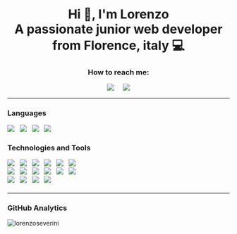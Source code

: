 <div align=center>
    <h1 style="border-bottom: none; margin-bottom:0;">Hi 🤠, I'm Lorenzo
      <br>A passionate junior web developer from Florence, italy 💻
  </h1>
    <h3>How to reach me:</h3>
    <a href="https://www.linkedin.com/in/lorenzoseverini"><img src="https://img.shields.io/badge/-LinkedIn-0077B5?logo=LinkedIn&logoColor=white&style=for-the-badge"/></a>&nbsp;&nbsp;&nbsp;&nbsp;
    <a href="mailto:lorenzo.seve98@gmail.com"><img src="https://img.shields.io/badge/-Gmail-EA4335?logo=Gmail&logoColor=white&style=for-the-badge"/></a>
</div>

<hr>

<div style="margin-bottom: 20px">
    <h3>Languages</h3>
    <img src="https://img.shields.io/badge/-HTML5-E34F26?logo=html5&logoColor=white&style=for-the-badge"/>&nbsp;&nbsp;
    <img src="https://img.shields.io/badge/-CSS-1572B6?logo=css3&logoColor=white&style=for-the-badge"/>&nbsp;&nbsp;
    <img src="https://img.shields.io/badge/-JavaScript-F7DF1E?logo=javaScript&logoColor=222&style=for-the-badge"/>&nbsp;&nbsp;
    <img src="https://img.shields.io/badge/-PHP-777BB4?logo=php&logoColor=white&style=for-the-badge"/>&nbsp;&nbsp;
</div>

<div style="margin-bottom: 20px">
    <h3>Technologies and Tools</h3>
    <img src="https://img.shields.io/badge/-Vue.js-4FC08D?logo=Vue.js&logoColor=white&style=for-the-badge"/>&nbsp;&nbsp;
    <img src="https://img.shields.io/badge/-jQuery-0769AD?logo=jQuery&logoColor=white&style=for-the-badge"/>&nbsp;&nbsp;
    <img src="https://img.shields.io/badge/-Sass-CC6699?logo=Sass&logoColor=white&style=for-the-badge"/>&nbsp;&nbsp;
    <img src="https://img.shields.io/badge/-Bootstrap-7952B3?logo=Bootstrap&logoColor=white&style=for-the-badge"/>&nbsp;&nbsp;
    <img src="https://img.shields.io/badge/-MySQL-4479A1?logo=MySQL&logoColor=white&style=for-the-badge"/>&nbsp;&nbsp;
    <img src="https://img.shields.io/badge/-REST API-3884FF?&style=for-the-badge"/>
    <br>
    <img src="https://img.shields.io/badge/-Laravel-FF2D20?logo=Laravel&logoColor=white&style=for-the-badge"/>&nbsp;&nbsp;
    <img src="https://img.shields.io/badge/-Blade-BE3939?&style=for-the-badge"/>&nbsp;&nbsp;
    <img src="https://img.shields.io/badge/-NPM-CB3837?logo=NPM&logoColor=white&style=for-the-badge"/>&nbsp;&nbsp;
    <img src="https://img.shields.io/badge/-Git-F05032?logo=Git&logoColor=white&style=for-the-badge"/>&nbsp;&nbsp;
    <img src="https://img.shields.io/badge/-GitHub-181717?logo=GitHub&logoColor=white&style=for-the-badge"/>&nbsp;&nbsp;
    <img src="https://img.shields.io/badge/-Composer-885630?logo=Composer&logoColor=white&style=for-the-badge"/>
    <br>
    <img src="https://img.shields.io/badge/-GitKraken-179287?logo=GitKraken&logoColor=white&style=for-the-badge"/>&nbsp;&nbsp;
    <img src="https://img.shields.io/badge/-Postman-FF6C37?logo=Postman&logoColor=white&style=for-the-badge"/>&nbsp;&nbsp;
    <img src="https://img.shields.io/badge/-Mamp-FB7A24?logo=MAMP&logoColor=white&style=for-the-badge"/>&nbsp;&nbsp;
    <img src="https://img.shields.io/badge/-Visual Studio Code-007ACC?logo=Visual-Studio-Code&logoColor=white&style=for-the-badge"/>&nbsp;&nbsp;
</div>

<hr>

<div>
  <h3>GitHub Analytics</h3>
  <p><img align="left" src="https://github-readme-stats.vercel.app/api/top-langs?username=lorenzoseverini&show_icons=true&locale=en&layout=compact" alt="lorenzoseverini" /></p>
</div>
